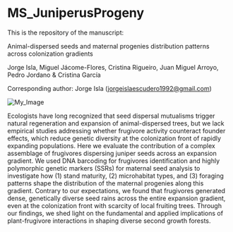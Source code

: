 # MS_JuniperusProgeny

This is the repository of the manuscript: 

Animal-dispersed seeds and maternal progenies distribution patterns across colonization gradients

Jorge Isla, Miguel Jácome-Flores, Cristina Rigueiro, Juan Miguel Arroyo, Pedro Jordano & Cristina García

Corresponding author: Jorge Isla (jorgeislaescudero1992@gmail.com)

![My_Image](Figure_1.png)

Ecologists have long recognized that seed dispersal mutualisms trigger natural regeneration and expansion of animal-dispersed trees, but we lack empirical studies addressing whether frugivore activity counteract founder effects, which reduce genetic diversity at the colonization front of rapidly expanding populations. Here we evaluate the contribution of a complex assemblage of frugivores dispersing juniper seeds across an expansion gradient. We used DNA barcoding for frugivores identification and highly polymorphic genetic markers (SSRs) for maternal seed analysis to investigate how (1) stand maturity, (2) microhabitat types, and (3) foraging patterns shape the distribution of the maternal progenies along this gradient. Contrary to our expectations, we found that frugivores generated dense, genetically diverse seed rains across the entire expansion gradient, even at the colonization front with scarcity of local fruiting trees. Through our findings, we shed light on the fundamental and applied implications of plant-frugivore interactions in shaping diverse second growth forests.
